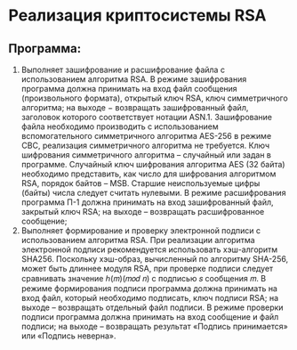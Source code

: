 # Реализация криптосистемы RSA
## Программа:
1) Выполняет зашифрование и расшифрование файла с использованием алгоритма RSA. В режиме зашифрования программа должна принимать на вход файл сообщения (произвольного формата), открытый ключ RSA, ключ симметричного алгоритма; на выходе − возвращать зашифрованный файл, заголовок которого соответствует нотации ASN.1. Зашифрование файла необходимо производить с использованием вспомогательного симметричного алгоритма AES-256 в режиме CBC, реализация симметричного алгоритма не требуется. Ключ шифрования симметричного алгоритма – случайный или задан в программе. Случайный ключ шифрования алгоритма AES (32 байта) необходимо представить, как число для шифрования алгоритмом RSA, порядок байтов – MSB. Старшие неиспользуемые цифры (байты) числа следует считать нулевыми. В режиме расшифрования программа П-1 должна принимать на вход зашифрованный файл, закрытый ключ RSA; на выходе – возвращать расшифрованное сообщение;
2) Выполняет формирование и проверку электронной подписи с использованием алгоритма RSA. При реализации алгоритма электронной подписи рекомендуется использовать хэш-алгоритм SHA256. Поскольку хэш-образ, вычисленный по алгоритму SHA-256, может быть длиннее модуля RSA, при проверке подписи следует сравнивать значение ℎ(𝑚)(𝑚𝑜𝑑 𝑛) с подписью 𝑠 сообщения 𝑚. В режиме формирования подписи программа должна принимать на вход файл, который необходимо подписать, ключ подписи RSA; на выходе – возвращать отдельный файл подписи. В режиме проверки подписи программа должна принимать на вход сообщение и файл подписи; на выходе – возвращать результат «Подпись принимается» или «Подпись неверна».
